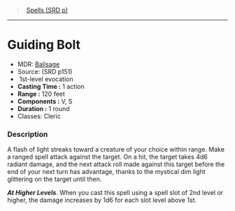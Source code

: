 ﻿---
!Spell
Family: SpellVO
Level: 1
Type: evocation
CastingTime: 1 action
Range: 120 feet
Components: V, S
Duration: 1 round
Classes: Cleric
Id: spells_vo.md#guiding-bolt
ParentLink: spells_vo.md#spells-srd-p
Name: Guiding Bolt
ParentName: Spells (SRD p)
NameLevel: 1
AltName: '[Balisage](hd_spells_balisage.md)'
Source: (SRD p151)
Attributes: {}
---
> [Spells (SRD p)](srd_spells.md)

---

# Guiding Bolt

- MDR: [Balisage](hd_spells_balisage.md)
- Source: (SRD p151)
-  1st-level evocation
- **Casting Time :** 1 action
- **Range :** 120 feet
- **Components :** V, S
- **Duration :** 1 round
- Classes: Cleric

### Description

A flash of light streaks toward a creature of your choice within range. Make a ranged spell attack against the target. On a hit, the target takes 4d6 radiant damage, and the next attack roll made against this target before the end of your next turn has advantage, thanks to the mystical dim light glittering on the target until then.

**_At Higher Levels_**. When you cast this spell using a spell slot of 2nd level or higher, the damage increases by 1d6 for each slot level above 1st.

